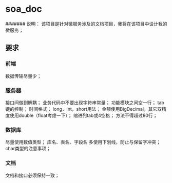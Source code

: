 # soa_doc

####### 说明： 该项目是针对微服务涉及的文档项目，我将在该项目中设计我的微服务；

## 要求
### 前端
数据传输尽量少；
### 服务器
接口间做到解耦；
业务代码中不要出现字符串常量；
功能模块之间空一行；
tab键的控制；
时间格式；
long，int，short用法；
金额使用BigDecimal，其它双精度使用double（float考虑一下）；
缩进列tab或4空格；
方法不得超过80行；
### 数据库
尽量使用数值类型；
库名、表名、字段名 多使用下划线，防止与保留字冲突；
char类型的注意事项；
### 文档
文档和接口必须保持一致；
